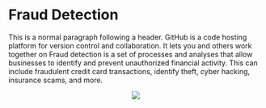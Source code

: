 # Fraud Detection

This is a normal paragraph following a header. GitHub is a code hosting platform for version control and collaboration. It lets you and others work together on Fraud detection is a set of processes and analyses that allow businesses to identify and prevent unauthorized financial activity. This can include fraudulent credit card transactions, identify theft, cyber hacking, insurance scams, and more.

<center><img src="images/human_activity.jpg"/></center>
